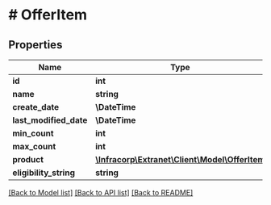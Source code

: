 # # OfferItem

## Properties

Name | Type | Description | Notes
------------ | ------------- | ------------- | -------------
**id** | **int** |  | [optional]
**name** | **string** |  | [optional]
**create_date** | **\DateTime** |  | [optional]
**last_modified_date** | **\DateTime** |  | [optional]
**min_count** | **int** |  | [optional]
**max_count** | **int** |  | [optional]
**product** | [**\Infracorp\Extranet\Client\Model\OfferItem**](OfferItem.md) |  | [optional]
**eligibility_string** | **string** |  | [optional]

[[Back to Model list]](../../README.md#models) [[Back to API list]](../../README.md#endpoints) [[Back to README]](../../README.md)
